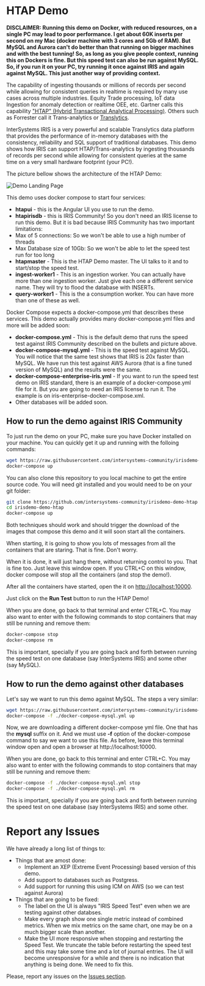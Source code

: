 # HTAP Demo

**DISCLAIMER: Running this demo on Docker, with reduced resources, on a single PC may lead to poor performance. I get about 60K inserts per second on my Mac (docker machine with 3 cores and 5Gb of RAM). But MySQL and Aurora can't do better than that running on bigger machines and with the best tunning! So, as long as you give people context, running this on Dockers is fine. But this speed test can also be run against MySQL. So, if you run it on your PC, try running it once against IRIS and again against MySQL. This just another way of providing context.**

The capability of ingesting thousands or millions of records per second while allowing for consistent queries in realtime is required by many use cases across multiple industries. Equity Trade processing, IoT data Ingestion for anomaly detection or realtime OEE, etc. Gartner calls this capability ["HTAP" (Hybrid Transactional Analytical Processing)](https://www.gartner.com/imagesrv/media-products/pdf/Kx/KX-1-3CZ44RH.pdf). Others such as Forrester call it Trans-analytics or [Translytics](https://www.forrester.com/report/The+Forrester+Wave+Translytical+Data+Platforms+Q4+2017/-/E-RES134282).

InterSystems IRIS is a very powerful and scalable Translytics data platform that provides the performance of in-memory databases with the consistency, reliability and SQL support of traditional databases. This demo shows how IRIS can support HTAP/Trans-analytics by ingesting thousands of records per second while allowing for consistent queries at the same time on a very small hardware footprint (your PC!). 

The picture bellow shows the architecture of the HTAP Demo:

![Demo Landing Page](https://raw.githubusercontent.com/intersystems-community/irisdemo-demo-htap/master/README.png?raw=true)

This demo uses docker compose to start four services:

* **htapui** - this is the Angular UI you use to run the demo.
* **htapirisdb** - this is IRIS Community! So you don't need an IRIS license to run this demo. But it is bad because IRIS Community has two important limitations:
 * Max of 5 connections: So we won't be able to use a high number of threads
 * Max Database size of 10Gb: So we won't be able to let the speed test run for too long
* **htapmaster** - This is the HTAP Demo master. The UI talks to it and to start/stop the speed test.
* **ingest-worker1** - This is an ingestion worker. You can actually have more than one ingestion worker. Just give each one a different service name. They will try to flood the database with INSERTs.
* **query-worker1** - This is the a consumption worker. You can have more than one of these as well. 

Docker Compose expects a docker-compose.yml that describes these services. This demo actually provides many docker-compose.yml files and more will be added soon:
* **docker-compose.yml** - This is the default demo that runs the speed test against IRIS Community described on the bullets and picture above.
* **docker-compose-mysql.yml** - This is the speed test against MySQL. You will notice that the same test shows that IRIS is 20x faster than MySQL. We have run this test against AWS Aurora (that is a fine tuned version of MySQL) and the results were the same.
* **docker-compose-enterprise-iris.yml** - If you want to run the speed test demo on IRIS standard, there is an example of a docker-compose.yml file for it. But you are going to need an IRIS license to run it. The example is on iris-enterprise-docker-compose.xml.
* Other databases will be added soon.

## How to run the demo against IRIS Community

To just run the demo on your PC, make sure you have Docker installed on your machine. You can quickly get it up and running with the folloing commands:

```bash
wget https://raw.githubusercontent.com/intersystems-community/irisdemo-demo-htap/master/docker-compose.yml
docker-compose up
```

You can also clone this repository to you local machine to get the entire source code. You will need git installed and you would need to be on your git folder:

```bash
git clone https://github.com/intersystems-community/irisdemo-demo-htap
cd irisdemo-demo-htap
docker-compose up
```

Both techniques should work and should trigger the download of the images that compose this demo and it will soon start all the containers. 

When starting, it is going to show you lots of messages from all the containers that are staring. That is fine. Don't worry.

When it is done, it will just hang there, without returning control to you. That is fine too. Just leave this window open. If you CTRL+C on this window, docker compose will stop all the containers (and stop the demo!).

After all the containers have started, open the it on [http://localhost:10000](http://localhost:10000).

Just click on the **Run Test** button to run the HTAP Demo!

When you are done, go back to that terminal and enter CTRL+C. You may also want to enter with the following commands to stop containers that may still be running and remove them:

```bash
docker-compose stop
docker-compose rm
```

This is important, specially if you are going back and forth between running the speed test on one database (say InterSystems IRIS) and some other (say MySQL).

## How to run the demo against other databases

Let's say we want to run this demo against MySQL. The steps a very similar:

```bash
wget https://raw.githubusercontent.com/intersystems-community/irisdemo-demo-htap/master/docker-compose-mysql.yml
docker-compose -f ./docker-compose-mysql.yml up
```

Now, we are downloading a different docker-compose yml file. One that has the **mysql** suffix on it. And we must use **-f** option of the docker-compose command to say we want to use this file. As before, leave this terminal window open and open a browser at http://localhost:10000.

When you are done, go back to this terminal and enter CTRL+C. You may also want to enter with the following commands to stop containers that may still be running and remove them:

```bash
docker-compose -f ./docker-compose-mysql.yml stop
docker-compose -f ./docker-compose-mysql.yml rm
```

This is important, specially if you are going back and forth between running the speed test on one database (say InterSystems IRIS) and some other.

# Report any Issues

We have already a long list of things to:
* Things that are amost done:
  * Implement an XEP (Extreme Event Processing) based version of this demo. 
  * Add support to databases such as Postgress.
  * Add support for running this using ICM on AWS (so we can test against Aurora)
* Things that are going to be fixed:
  * The label on the UI is always "IRIS Speed Test" even when we are testing against other databses. 
  * Make every graph show one single metric instead of combined metrics. When we mix metrics on the same chart, one may be on a much bigger scale than another.
  * Make the UI more responsive when stopping and restarting the Speed Test. We truncate the table before restarting the speed test and this may take some time and a lot of journal entries. The UI will become unresponsive for a while and there is no indication that anything is being done. We need to fix this.
  
Please, report any issues on the [Issues section](https://github.com/intersystems-community/irisdemo-demo-htap/issues).
